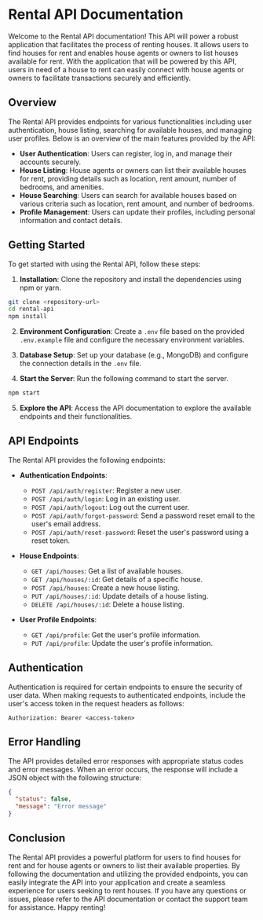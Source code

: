 # Rental API Documentation

Welcome to the Rental API documentation! This API will power a robust application that facilitates the process of renting houses. It allows users to find houses for rent and enables house agents or owners to list houses available for rent. With the application that will be powered by this API, users in need of a house to rent can easily connect with house agents or owners to facilitate transactions securely and efficiently.

## Overview

The Rental API provides endpoints for various functionalities including user authentication, house listing, searching for available houses, and managing user profiles. Below is an overview of the main features provided by the API:

- **User Authentication**: Users can register, log in, and manage their accounts securely.
- **House Listing**: House agents or owners can list their available houses for rent, providing details such as location, rent amount, number of bedrooms, and amenities.
- **House Searching**: Users can search for available houses based on various criteria such as location, rent amount, and number of bedrooms.
- **Profile Management**: Users can update their profiles, including personal information and contact details.

## Getting Started

To get started with using the Rental API, follow these steps:

1. **Installation**: Clone the repository and install the dependencies using npm or yarn.

```bash
git clone <repository-url>
cd rental-api
npm install
```

2. **Environment Configuration**: Create a `.env` file based on the provided `.env.example` file and configure the necessary environment variables.

3. **Database Setup**: Set up your database (e.g., MongoDB) and configure the connection details in the `.env` file.

4. **Start the Server**: Run the following command to start the server.

```bash
npm start
```

5. **Explore the API**: Access the API documentation to explore the available endpoints and their functionalities.

## API Endpoints

The Rental API provides the following endpoints:

- **Authentication Endpoints**:
  - `POST /api/auth/register`: Register a new user.
  - `POST /api/auth/login`: Log in an existing user.
  - `POST /api/auth/logout`: Log out the current user.
  - `POST /api/auth/forgot-password`: Send a password reset email to the user's email address.
  - `POST /api/auth/reset-password`: Reset the user's password using a reset token.

- **House Endpoints**:
  - `GET /api/houses`: Get a list of available houses.
  - `GET /api/houses/:id`: Get details of a specific house.
  - `POST /api/houses`: Create a new house listing.
  - `PUT /api/houses/:id`: Update details of a house listing.
  - `DELETE /api/houses/:id`: Delete a house listing.

- **User Profile Endpoints**:
  - `GET /api/profile`: Get the user's profile information.
  - `PUT /api/profile`: Update the user's profile information.

## Authentication

Authentication is required for certain endpoints to ensure the security of user data. When making requests to authenticated endpoints, include the user's access token in the request headers as follows:

```http
Authorization: Bearer <access-token>
```

## Error Handling

The API provides detailed error responses with appropriate status codes and error messages. When an error occurs, the response will include a JSON object with the following structure:

```json
{
  "status": false,
  "message": "Error message"
}
```

## Conclusion

The Rental API provides a powerful platform for users to find houses for rent and for house agents or owners to list their available properties. By following the documentation and utilizing the provided endpoints, you can easily integrate the API into your application and create a seamless experience for users seeking to rent houses. If you have any questions or issues, please refer to the API documentation or contact the support team for assistance. Happy renting!